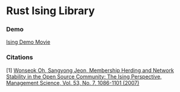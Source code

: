 # Rust Ising Library

### Demo 



[Ising Demo Movie](https://user-images.githubusercontent.com/21654151/156488463-29c137c7-5692-45cc-ac20-742bbf1f85dc.mov)



### Citations

[1] [Wonseok Oh,  Sangyong Jeon, Membership Herding and Network Stability in the Open Source Community: The Ising Perspective, Management Science, Vol. 53, No. 7, 1086-1101 (2007)](https://www.jstor.org/stable/20122271)
